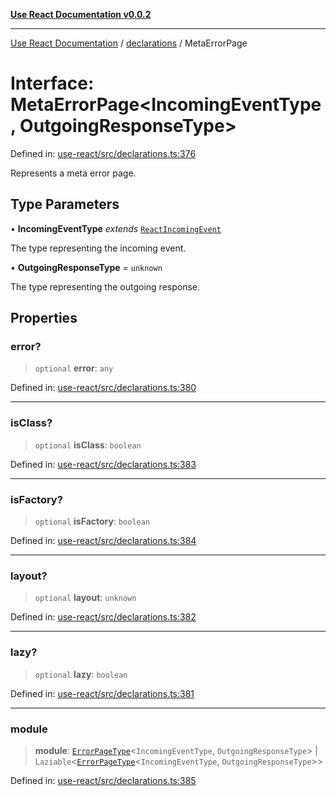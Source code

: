 [**Use React Documentation v0.0.2**](../../README.md)

***

[Use React Documentation](../../modules.md) / [declarations](../README.md) / MetaErrorPage

# Interface: MetaErrorPage\<IncomingEventType, OutgoingResponseType\>

Defined in: [use-react/src/declarations.ts:376](https://github.com/stonemjs/use-react/blob/a85b32b76e105a7bc655ce084e0841ade8b0df8a/src/declarations.ts#L376)

Represents a meta error page.

## Type Parameters

• **IncomingEventType** *extends* [`ReactIncomingEvent`](../type-aliases/ReactIncomingEvent.md)

The type representing the incoming event.

• **OutgoingResponseType** = `unknown`

The type representing the outgoing response.

## Properties

### error?

> `optional` **error**: `any`

Defined in: [use-react/src/declarations.ts:380](https://github.com/stonemjs/use-react/blob/a85b32b76e105a7bc655ce084e0841ade8b0df8a/src/declarations.ts#L380)

***

### isClass?

> `optional` **isClass**: `boolean`

Defined in: [use-react/src/declarations.ts:383](https://github.com/stonemjs/use-react/blob/a85b32b76e105a7bc655ce084e0841ade8b0df8a/src/declarations.ts#L383)

***

### isFactory?

> `optional` **isFactory**: `boolean`

Defined in: [use-react/src/declarations.ts:384](https://github.com/stonemjs/use-react/blob/a85b32b76e105a7bc655ce084e0841ade8b0df8a/src/declarations.ts#L384)

***

### layout?

> `optional` **layout**: `unknown`

Defined in: [use-react/src/declarations.ts:382](https://github.com/stonemjs/use-react/blob/a85b32b76e105a7bc655ce084e0841ade8b0df8a/src/declarations.ts#L382)

***

### lazy?

> `optional` **lazy**: `boolean`

Defined in: [use-react/src/declarations.ts:381](https://github.com/stonemjs/use-react/blob/a85b32b76e105a7bc655ce084e0841ade8b0df8a/src/declarations.ts#L381)

***

### module

> **module**: [`ErrorPageType`](../type-aliases/ErrorPageType.md)\<`IncomingEventType`, `OutgoingResponseType`\> \| `Laziable`\<[`ErrorPageType`](../type-aliases/ErrorPageType.md)\<`IncomingEventType`, `OutgoingResponseType`\>\>

Defined in: [use-react/src/declarations.ts:385](https://github.com/stonemjs/use-react/blob/a85b32b76e105a7bc655ce084e0841ade8b0df8a/src/declarations.ts#L385)
